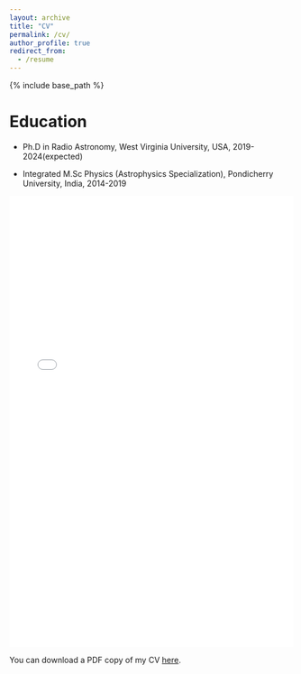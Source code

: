 ```yaml
---
layout: archive
title: "CV"
permalink: /cv/
author_profile: true
redirect_from:
  - /resume
---
```


{% include base_path %}

Education
======
* Ph.D in Radio Astronomy, West Virginia University, USA, 2019-2024(expected)

* Integrated M.Sc Physics (Astrophysics Specialization), Pondicherry University, India, 2014-2019

<iframe src="/files/AnnaThomas_CV.pdf" width="100%" height="800" frameborder="no" border="0" marginwidth="0" marginheight="0"></iframe>

You can download a PDF copy of my CV [here](/files/AnnaThomas_CV.pdf).
